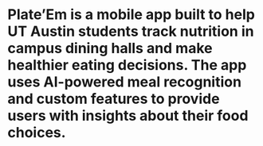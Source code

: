 # Plate’Em is a mobile app built to help UT Austin students track nutrition in campus dining halls and make healthier eating decisions. The app uses AI-powered meal recognition and custom features to provide users with insights about their food choices.
